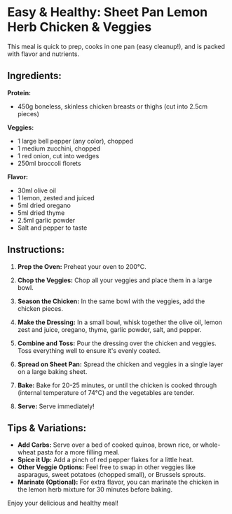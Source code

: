 # Easy & Healthy: Sheet Pan Lemon Herb Chicken & Veggies

This meal is quick to prep, cooks in one pan (easy cleanup!), and is packed with flavor and nutrients.

## Ingredients:

**Protein:**
* 450g boneless, skinless chicken breasts or thighs (cut into 2.5cm pieces)

**Veggies:**
* 1 large bell pepper (any color), chopped
* 1 medium zucchini, chopped
* 1 red onion, cut into wedges
* 250ml broccoli florets

**Flavor:**
* 30ml olive oil
* 1 lemon, zested and juiced
* 5ml dried oregano
* 5ml dried thyme
* 2.5ml garlic powder
* Salt and pepper to taste

## Instructions:

1. **Prep the Oven:** Preheat your oven to 200°C.

2. **Chop the Veggies:** Chop all your veggies and place them in a large bowl.

3. **Season the Chicken:** In the same bowl with the veggies, add the chicken pieces.

4. **Make the Dressing:** In a small bowl, whisk together the olive oil, lemon zest and juice, oregano, thyme, garlic powder, salt, and pepper.

5. **Combine and Toss:** Pour the dressing over the chicken and veggies. Toss everything well to ensure it's evenly coated.

6. **Spread on Sheet Pan:** Spread the chicken and veggies in a single layer on a large baking sheet.

7. **Bake:** Bake for 20-25 minutes, or until the chicken is cooked through (internal temperature of 74°C) and the vegetables are tender.

8. **Serve:** Serve immediately!

## Tips & Variations:

* **Add Carbs:** Serve over a bed of cooked quinoa, brown rice, or whole-wheat pasta for a more filling meal.
* **Spice it Up:** Add a pinch of red pepper flakes for a little heat.
* **Other Veggie Options:** Feel free to swap in other veggies like asparagus, sweet potatoes (chopped small), or Brussels sprouts.
* **Marinate (Optional):** For extra flavor, you can marinate the chicken in the lemon herb mixture for 30 minutes before baking.

Enjoy your delicious and healthy meal!
